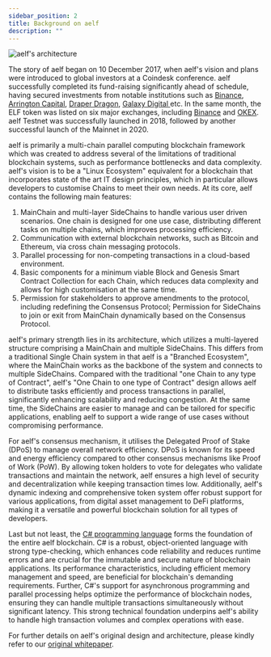 ```yaml
---
sidebar_position: 2
title: Background on aelf
description: ""
---
```

![aelf's architecture](/img/chapter2.png "aelf's architecture")

The story of aelf began on 10 December 2017, when aelf's vision and plans were introduced to global investors at a Coindesk conference. aelf successfully completed its fund-raising significantly ahead of schedule, having secured investments from notable institutions such as [Binance](https://www.binance.com/en), [Arrington Capital](https://www.arringtoncapital.com/), [Draper Dragon](https://draperdragon.com/), [Galaxy Digital ](https://www.galaxy.com/)etc. In the same month, the ELF token was listed on six major exchanges, including [Binance](https://www.binance.com/en/price/aelf) and [OKEX](https://www.okx.com/trade-spot/elf-usdt). aelf Testnet was successfully launched in 2018, followed by another successful launch of the Mainnet in 2020.

aelf is primarily a multi-chain parallel computing blockchain framework which was created to address several of the limitations of traditional blockchain systems, such as performance bottlenecks and data complexity. aelf's vision is to be a "Linux Ecosystem" equivalent for a blockchain that incorporates state of the art IT design principles, which in particular allows developers to customise Chains to meet their own needs. At its core, aelf contains the following main features: 

1. MainChain and multi-layer SideChains to handle various user driven scenarios. One chain is designed for one use case, distributing different tasks on multiple chains, which improves processing efficiency.
2. Communication with external blockchain networks, such as Bitcoin and Ethereum, via cross chain messaging protocols.
3. Parallel processing for non-competing transactions in a cloud-based environment.
4. Basic components for a minimum viable Block and Genesis Smart Contract Collection for each Chain, which reduces data complexity and allows for high customisation at the same time.
5. Permission for stakeholders to approve amendments to the protocol, including redefining the Consensus Protocol; Permission for SideChains to join or exit from MainChain dynamically based on the Consensus Protocol. 

aelf's primary strength lies in its architecture, which utilizes a multi-layered structure comprising a MainChain and multiple SideChains. This differs from a traditional Single Chain system in that aelf is a "Branched Ecosystem", where the MainChain works as the backbone of the system and connects to multiple SideChains. Compared with the traditional "one Chain to any type of Contract", aelf's "One Chain to one type of Contract" design allows aelf to distribute tasks efficiently and process transactions in parallel, significantly enhancing scalability and reducing congestion. At the same time, the SideChains are easier to manage and can be tailored for specific applications, enabling aelf to support a wide range of use cases without compromising performance.

For aelf's consensus mechanism, it utilises the Delegated Proof of Stake (DPoS) to manage overall network efficiency. DPoS is known for its speed and energy efficiency compared to other consensus mechanisms like Proof of Work (PoW). By allowing token holders to vote for delegates who validate transactions and maintain the network, aelf ensures a high level of security and decentralization while keeping transaction times low. Additionally, aelf's dynamic indexing and comprehensive token system offer robust support for various applications, from digital asset management to DeFi platforms, making it a versatile and powerful blockchain solution for all types of developers.

Last but not least, the [C# programming language](https://learn.microsoft.com/en-us/dotnet/csharp/tour-of-csharp/) forms the foundation of the entire aelf blockchain. C# is a robust, object-oriented language with strong type-checking, which enhances code reliability and reduces runtime errors and are crucial for the immutable and secure nature of blockchain applications. Its performance characteristics, including efficient memory management and speed, are beneficial for blockchain's demanding requirements. Further, C#'s support for asynchronous programming and parallel processing helps optimize the performance of blockchain nodes, ensuring they can handle multiple transactions simultaneously without significant latency. This strong technical foundation underpins aelf's ability to handle high transaction volumes and complex operations with ease. 

For further details on aelf's original design and architecture, please kindly refer to our [original whitepaper](https://docs.aelf.com/pdf/aelf_whitepaper_v1.7_en.pdf).
